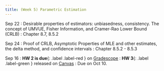 ```yaml
---
title: (Week 5) Parametric Estimation
---
```


Sep 22
: Desirable properties of estimators: unbiasedness, consistency. The concept of UMVUE, Fisher Information, and Cramer-Rao Lower Bound (CRLB)
  : Chapter 8.7, 8.5.2

Sep 24
: Proof of CRLB, Asymptotic Properties of MLE and other estimates, the delta method, and confidence intervals
  : Chapter 8.5.2 - 8.5.3
  
Sep 16
: **HW 2 is due**{: .label .label-red } on [Gradescope](https://www.gradescope.com/courses/1094791)
: **HW 3**{: .label .label-green } released on [Canvas](https://umich.instructure.com/courses/797194)
  : Due on Oct 10.
